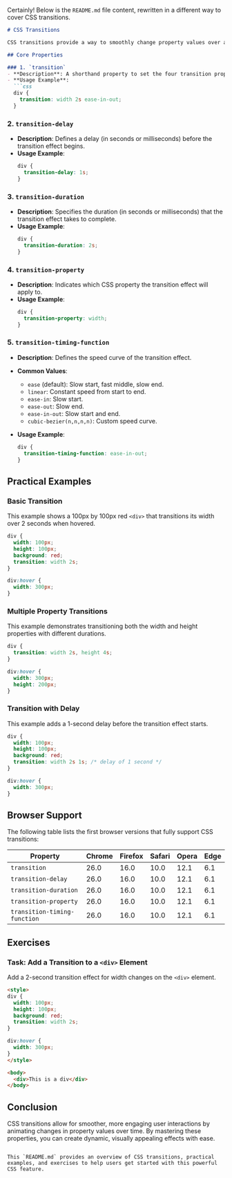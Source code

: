 Certainly! Below is the `README.md` file content, rewritten in a different way to cover CSS transitions.

```markdown
# CSS Transitions

CSS transitions provide a way to smoothly change property values over a specified duration, enhancing the user experience on web pages. This document covers the basic properties and usage of CSS transitions.

## Core Properties

### 1. `transition`
- **Description**: A shorthand property to set the four transition properties: `transition-property`, `transition-duration`, `transition-timing-function`, and `transition-delay`.
- **Usage Example**:
  ```css
  div {
    transition: width 2s ease-in-out;
  }
  ```

### 2. `transition-delay`
- **Description**: Defines a delay (in seconds or milliseconds) before the transition effect begins.
- **Usage Example**:
  ```css
  div {
    transition-delay: 1s;
  }
  ```

### 3. `transition-duration`
- **Description**: Specifies the duration (in seconds or milliseconds) that the transition effect takes to complete.
- **Usage Example**:
  ```css
  div {
    transition-duration: 2s;
  }
  ```

### 4. `transition-property`
- **Description**: Indicates which CSS property the transition effect will apply to.
- **Usage Example**:
  ```css
  div {
    transition-property: width;
  }
  ```

### 5. `transition-timing-function`
- **Description**: Defines the speed curve of the transition effect.
- **Common Values**:
  - `ease` (default): Slow start, fast middle, slow end.
  - `linear`: Constant speed from start to end.
  - `ease-in`: Slow start.
  - `ease-out`: Slow end.
  - `ease-in-out`: Slow start and end.
  - `cubic-bezier(n,n,n,n)`: Custom speed curve.

- **Usage Example**:
  ```css
  div {
    transition-timing-function: ease-in-out;
  }
  ```

## Practical Examples

### Basic Transition
This example shows a 100px by 100px red `<div>` that transitions its width over 2 seconds when hovered.
```css
div {
  width: 100px;
  height: 100px;
  background: red;
  transition: width 2s;
}

div:hover {
  width: 300px;
}
```

### Multiple Property Transitions
This example demonstrates transitioning both the width and height properties with different durations.
```css
div {
  transition: width 2s, height 4s;
}

div:hover {
  width: 300px;
  height: 200px;
}
```

### Transition with Delay
This example adds a 1-second delay before the transition effect starts.
```css
div {
  width: 100px;
  height: 100px;
  background: red;
  transition: width 2s 1s; /* delay of 1 second */
}

div:hover {
  width: 300px;
}
```

## Browser Support
The following table lists the first browser versions that fully support CSS transitions:

| Property                  | Chrome | Firefox | Safari | Opera | Edge |
| ------------------------- | ------ | ------- | ------ | ----- | ---- |
| `transition`              | 26.0   | 16.0    | 10.0   | 12.1  | 6.1  |
| `transition-delay`        | 26.0   | 16.0    | 10.0   | 12.1  | 6.1  |
| `transition-duration`     | 26.0   | 16.0    | 10.0   | 12.1  | 6.1  |
| `transition-property`     | 26.0   | 16.0    | 10.0   | 12.1  | 6.1  |
| `transition-timing-function` | 26.0 | 16.0 | 10.0   | 12.1  | 6.1  |

## Exercises

### Task: Add a Transition to a `<div>` Element
Add a 2-second transition effect for width changes on the `<div>` element.

```html
<style>
div {
  width: 100px;
  height: 100px;
  background: red;
  transition: width 2s;
}

div:hover {
  width: 300px;
}
</style>

<body>
  <div>This is a div</div>
</body>
```

## Conclusion
CSS transitions allow for smoother, more engaging user interactions by animating changes in property values over time. By mastering these properties, you can create dynamic, visually appealing effects with ease.

```

This `README.md` provides an overview of CSS transitions, practical examples, and exercises to help users get started with this powerful CSS feature.
